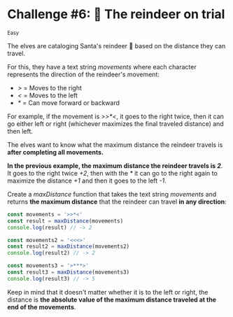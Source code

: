 # Challenge #6: 🦌 The reindeer on trial

<small>Easy</small>

The elves are cataloging Santa's reindeer 🦌 based on the distance they can travel.

For this, they have a text string _movements_ where each character represents the direction of the reindeer's movement:

- _>_ = Moves to the right
- _<_ = Moves to the left
- _*_ = Can move forward or backward

For example, if the movement is _>>*<_, it goes to the right twice, then it can go either left or right (whichever maximizes the final traveled distance) and then left.

The elves want to know what the maximum distance the reindeer travels is **after completing all movements.**

**In the previous example, the maximum distance the reindeer travels is _2_**. It goes to the right twice _+2_, then with the _*_ it can go to the right again to maximize the distance _+1_ and then it goes to the left _-1_.

Create a _maxDistance_ function that takes the text string _movements_ and returns **the maximum distance** that the reindeer can travel **in any direction**:

```javascript
const movements = '>>*<'
const result = maxDistance(movements)
console.log(result) // -> 2

const movements2 = '<<<>'
const result2 = maxDistance(movements2)
console.log(result2) // -> 2

const movements3 = '>***>'
const result3 = maxDistance(movements3)
console.log(result3) // -> 5
```

Keep in mind that it doesn't matter whether it is to the left or right, the distance is **the absolute value of the maximum distance traveled at the end of the movements**.